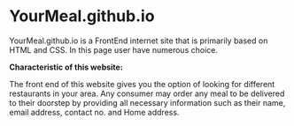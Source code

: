 # YourMeal.github.io
YourMeal.github.io is a FrontEnd internet site that is primarily based on HTML and CSS. In this page user have numerous choice. 

**Characteristic of this website:**

The front end of this website gives you the option of looking for different restaurants in your area. Any consumer may order any meal to be delivered to their doorstep by providing all necessary information such as their name, email address, contact no. and Home address.

